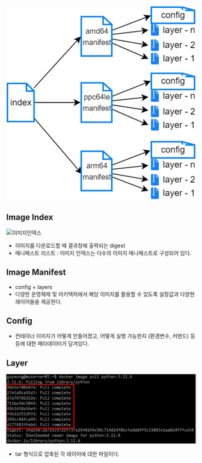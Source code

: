 ![이미지구조](/images/이미지구조.png)

## Image Index

![이미지인덱스](/images/이미지인덱스.png)

- 이미지를 다운로드할 때 결과창에 출력되는 digest
- 매니페스트 리스트 : 이미지 인덱스는 다수의 이미지 매니페스트로 구성되어 있다.

## Image Manifest

- config + layers
- 다양한 운영체제 및 아키텍처에서 해당 이미지를 활용할 수 있도록 설정값과 다양한 레이어들을 제공한다.

## Config

- 컨테이너 이미지가 어떻게 만들어졌고, 어떻게 실행 가능한지 (환경변수, 커맨드) 등등에 대한 메타데이터가 담겨있다.

## Layer

![이미지레이어](/images/이미지레이어.png)

- tar 형식으로 압축된 각 레이어에 대한 파일이다.